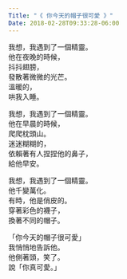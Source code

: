 ```yaml
---
Title: "《 你今天的帽子很可愛 》"
Date: 2018-02-28T09:33:28-06:00
---
```

我想，我遇到了一個精靈。  
他在夜晚的時候，  
抖抖翅膀，  
發散著微微的光芒。  
溫暖的，  
哄我入睡。

我想，我遇到了一個精靈。  
他在早晨的時候，  
爬爬枕頭山。  
迷迷糊糊的，  
依賴著有人捏捏他的鼻子，  
給他早安。

我想，我遇到了一個精靈。  
他千變萬化。  
有時，他是俏皮的。  
穿著彩色的襪子，  
換著不同的帽子。

「你今天的帽子很可愛」  
我悄悄地告訴他。  
他側著頭，笑了。  
說「你真可愛。」
